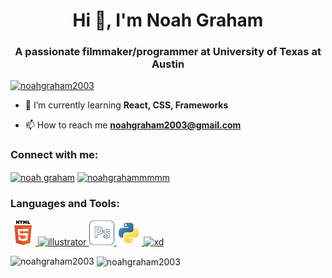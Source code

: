 <h1 align="center">Hi 👋, I'm Noah Graham</h1>
<h3 align="center">A passionate filmmaker/programmer at University of Texas at Austin</h3>

<p align="left"> <a href="https://github.com/ryo-ma/github-profile-trophy"><img src="https://github-profile-trophy.vercel.app/?username=noahgraham2003" alt="noahgraham2003" /></a> </p>

- 🌱 I’m currently learning **React, CSS, Frameworks**

- 📫 How to reach me **noahgraham2003@gmail.com**

<h3 align="left">Connect with me:</h3>
<p align="left">
<a href="https://linkedin.com/in/noah graham" target="blank"><img align="center" src="https://raw.githubusercontent.com/rahuldkjain/github-profile-readme-generator/master/src/images/icons/Social/linked-in-alt.svg" alt="noah graham" height="30" width="40" /></a>
<a href="https://instagram.com/noahgrahammmmm" target="blank"><img align="center" src="https://raw.githubusercontent.com/rahuldkjain/github-profile-readme-generator/master/src/images/icons/Social/instagram.svg" alt="noahgrahammmmm" height="30" width="40" /></a>
</p>

<h3 align="left">Languages and Tools:</h3>
<p align="left"> <a href="https://www.w3.org/html/" target="_blank" rel="noreferrer"> <img src="https://raw.githubusercontent.com/devicons/devicon/master/icons/html5/html5-original-wordmark.svg" alt="html5" width="40" height="40"/> </a> <a href="https://www.adobe.com/in/products/illustrator.html" target="_blank" rel="noreferrer"> <img src="https://www.vectorlogo.zone/logos/adobe_illustrator/adobe_illustrator-icon.svg" alt="illustrator" width="40" height="40"/> </a> <a href="https://www.photoshop.com/en" target="_blank" rel="noreferrer"> <img src="https://raw.githubusercontent.com/devicons/devicon/master/icons/photoshop/photoshop-line.svg" alt="photoshop" width="40" height="40"/> </a> <a href="https://www.python.org" target="_blank" rel="noreferrer"> <img src="https://raw.githubusercontent.com/devicons/devicon/master/icons/python/python-original.svg" alt="python" width="40" height="40"/> </a> <a href="https://www.adobe.com/products/xd.html" target="_blank" rel="noreferrer"> <img src="https://cdn.worldvectorlogo.com/logos/adobe-xd.svg" alt="xd" width="40" height="40"/> </a> </p>

<p><img align="left" src="https://github-readme-stats.vercel.app/api/top-langs?username=noahgraham2003&show_icons=true&locale=en&layout=compact" alt="noahgraham2003" /></p>

<p>&nbsp;<img align="center" src="https://github-readme-stats.vercel.app/api?username=noahgraham2003&show_icons=true&locale=en" alt="noahgraham2003" /></p>
